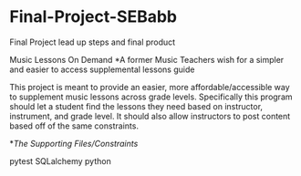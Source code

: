 # Final-Project-SEBabb
Final Project lead up steps and final product

Music Lessons On Demand
*A former Music Teachers wish for a simpler and easier to access supplemental lessons guide

This project is meant to provide an easier, more affordable/accessible way to supplement music lessons across grade levels. Specifically this program should let a student find the lessons they need based on instructor, instrument, and grade level. It should also allow instructors to post content based off of the same constraints.

**The Supporting Files/Constraints*


pytest
SQLalchemy
python
